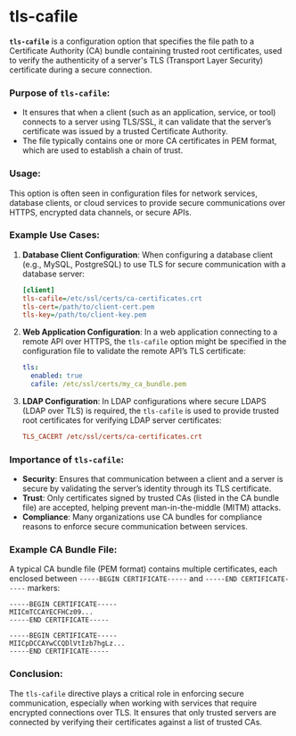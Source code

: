 # tls-cafile
**`tls-cafile`** is a configuration option that specifies the file path to a Certificate Authority (CA) bundle containing trusted root certificates, used to verify the authenticity of a server's TLS (Transport Layer Security) certificate during a secure connection.

### Purpose of `tls-cafile`:
- It ensures that when a client (such as an application, service, or tool) connects to a server using TLS/SSL, it can validate that the server’s certificate was issued by a trusted Certificate Authority.
- The file typically contains one or more CA certificates in PEM format, which are used to establish a chain of trust.

### Usage:
This option is often seen in configuration files for network services, database clients, or cloud services to provide secure communications over HTTPS, encrypted data channels, or secure APIs.

### Example Use Cases:
1. **Database Client Configuration**:
   When configuring a database client (e.g., MySQL, PostgreSQL) to use TLS for secure communication with a database server:
   ```ini
   [client]
   tls-cafile=/etc/ssl/certs/ca-certificates.crt
   tls-cert=/path/to/client-cert.pem
   tls-key=/path/to/client-key.pem
   ```

2. **Web Application Configuration**:
   In a web application connecting to a remote API over HTTPS, the `tls-cafile` option might be specified in the configuration file to validate the remote API’s TLS certificate:
   ```yaml
   tls:
     enabled: true
     cafile: /etc/ssl/certs/my_ca_bundle.pem
   ```

3. **LDAP Configuration**:
   In LDAP configurations where secure LDAPS (LDAP over TLS) is required, the `tls-cafile` is used to provide trusted root certificates for verifying LDAP server certificates:
   ```ini
   TLS_CACERT /etc/ssl/certs/ca-certificates.crt
   ```

### Importance of `tls-cafile`:
- **Security**: Ensures that communication between a client and a server is secure by validating the server’s identity through its TLS certificate.
- **Trust**: Only certificates signed by trusted CAs (listed in the CA bundle file) are accepted, helping prevent man-in-the-middle (MITM) attacks.
- **Compliance**: Many organizations use CA bundles for compliance reasons to enforce secure communication between services.

### Example CA Bundle File:
A typical CA bundle file (PEM format) contains multiple certificates, each enclosed between `-----BEGIN CERTIFICATE-----` and `-----END CERTIFICATE-----` markers:
```plaintext
-----BEGIN CERTIFICATE-----
MIICmTCCAYECFHCz09...
-----END CERTIFICATE-----

-----BEGIN CERTIFICATE-----
MIICpDCCAYwCCQDlVtIzb7hgLz...
-----END CERTIFICATE-----
```

### Conclusion:
The `tls-cafile` directive plays a critical role in enforcing secure communication, especially when working with services that require encrypted connections over TLS. It ensures that only trusted servers are connected by verifying their certificates against a list of trusted CAs.
